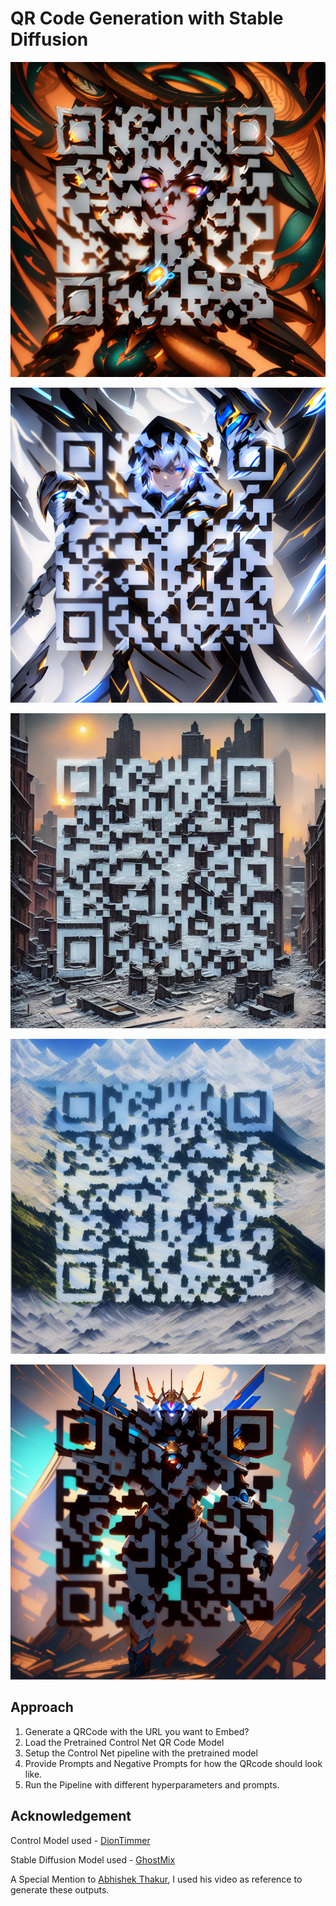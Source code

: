 # QR Code Generation with Stable Diffusion

![MechanicalGirl](/Output/Mechanical%20girl_2.png)

![Cyborg](/Output/cyborg.png)

![Maps](/Output/maps.png)

![Mountain](/Output/mountains.png)

![Robot](/Output/Robot.png)

## Approach

1. Generate a QRCode with the URL you want to Embed?
2. Load the Pretrained Control Net QR Code Model
3. Setup the Control Net pipeline with the pretrained model
4. Provide Prompts and Negative Prompts for how the QRcode should look like.
5. Run the Pipeline with different hyperparameters and prompts.

## Acknowledgement

Control Model used - [DionTimmer](https://huggingface.co/DionTimmer/controlnet_qrcode-control_v1p_sd15)

Stable Diffusion Model used - [GhostMix](https://huggingface.co/digiplay/GhostMixV1.2VAE)

A Special Mention to [Abhishek Thakur](https://www.linkedin.com/in/abhi1thakur/), I used his video as reference to generate these outputs.
